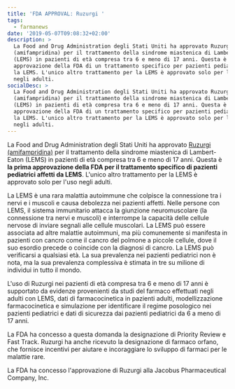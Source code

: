 ```yaml
---
title: 'FDA APPROVAL: Ruzurgi '
tags:
  - farmanews
date: '2019-05-07T09:08:32+02:00'
description: >
  La Food and Drug Administration degli Stati Uniti ha approvato Ruzurgi
  (amifampridina) per il trattamento della sindrome miastenica di Lambert-Eaton
  (LEMS) in pazienti di età compresa tra 6 e meno di 17 anni. Questa è la prima
  approvazione della FDA di un trattamento specifico per pazienti pediatrici con
  la LEMS. L'unico altro trattamento per la LEMS è approvato solo per l'uso
  negli adulti.
socialDesc: >
  La Food and Drug Administration degli Stati Uniti ha approvato Ruzurgi
  (amifampridina) per il trattamento della sindrome miastenica di Lambert-Eaton
  (LEMS) in pazienti di età compresa tra 6 e meno di 17 anni. Questa è la prima
  approvazione della FDA di un trattamento specifico per pazienti pediatrici con
  la LEMS. L'unico altro trattamento per la LEMS è approvato solo per l'uso
  negli adulti.
---
```

La Food and Drug Administration degli Stati Uniti ha approvato [Ruzurgi (amifampridina)](https://www.fda.gov/news-events/press-announcements/fda-approves-first-treatment-children-lambert-eaton-myasthenic-syndrome-rare-autoimmune-disorder) per il trattamento della sindrome miastenica di Lambert-Eaton (LEMS) in pazienti di età compresa tra 6 e meno di 17 anni. Questa è **la prima approvazione della FDA per il trattamento specifico di pazienti pediatrici affetti da LEMS**. L'unico altro trattamento per la LEMS è approvato solo per l'uso negli adulti.

La LEMS è una rara malattia autoimmune che colpisce la connessione tra i nervi e i muscoli e causa debolezza nei pazienti affetti. Nelle persone con LEMS, il sistema immunitario attacca la giunzione neuromuscolare (la connessione tra nervi e muscoli) e interrompe la capacità delle cellule nervose di inviare segnali alle cellule muscolari. La LEMS può essere associata ad altre malattie autoimmuni, ma più comunemente si manifesta in pazienti con cancro come il cancro del polmone a piccole cellule, dove il suo esordio precede o coincide con la diagnosi di cancro. La LEMS può verificarsi a qualsiasi età. La sua prevalenza nei pazienti pediatrici non è nota, ma la sua prevalenza complessiva è stimata in tre su milione di individui in tutto il mondo.

L'uso di Ruzurgi nei pazienti di età compresa tra 6 e meno di 17 anni è supportato da evidenze provenienti da studi del farmaco effettuati negli adulti con LEMS, dati di farmacocinetica in pazienti adulti, modellizzazione farmacocinetica e simulazione per identificare il regime posologico nei pazienti pediatrici e dati di sicurezza dai pazienti pediatrici da 6 a meno di 17 anni.

La FDA ha concesso a questa domanda la designazione di Priority Review e Fast Track. Ruzurgi ha anche ricevuto la designazione di farmaco orfano, che fornisce incentivi per aiutare e incoraggiare lo sviluppo di farmaci per le malattie rare.

La FDA ha concesso l'approvazione di Ruzurgi alla Jacobus Pharmaceutical Company, Inc.
